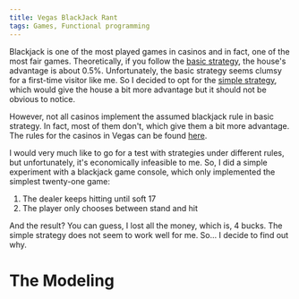 ```yaml
---
title: Vegas BlackJack Rant
tags: Games, Functional programming
---
```


Blackjack is one of the most played games in casinos and in fact, one
of the most fair games. Theoretically, if you follow the
[basic strategy](http://www.smarterbet.com/bjbasics.html), the house's
advantage is about 0.5%. Unfortunately, the basic strategy seems
clumsy for a first-time visitor like me. So I decided to opt for the
[simple strategy](http://wizardofodds.com/games/blackjack/basics/),
which would give the house a bit more advantage but it should not be
obvious to notice.

However, not all casinos implement the assumed blackjack rule in basic
strategy. In fact, most of them don't, which give them a bit more
advantage. The rules for the casinos in Vegas can be found
[here](http://wizardofvegas.com/guides/blackjack-survey/).

<!--more-->

I would very much like to go for a test with strategies under
different rules, but unfortunately, it's economically infeasible to
me. So, I did a simple experiment with a blackjack game console, which
only implemented the simplest twenty-one game:

1. The dealer keeps hitting until soft 17
2. The player only chooses between stand and hit

And the result? You can guess, I lost all the money, which is, 4
bucks. The simple strategy does not seem to work well for me. So... I
decide to find out why.

# The Modeling
